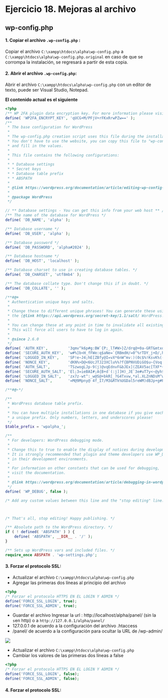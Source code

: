 # Ejercicio 18.  Mejoras al archivo 

## wp-config.php


#### 1. Copiar el archivo `.wp-config.php` :
Copiar el archivo `C:\xampp\htdocs\alpha\wp-config.php`  a `C:\xampp\htdocs\alpha\wp-config.php.original` en caso de que se corrompa la instalación, se regresará a partir de esta copia.

#### 2.  Abrir el archivo `.wp-config.php`:
Abrir el archivo `C:\xampp\htdocs\alpha\wp-config.php` con un editor de texto, puede ser Visual Studio, Notepad.

**El contenido actual es el siguiente**
```php
<?php
/** WP 2FA plugin data encryption key. For more information please visit melapress.com */
define( 'WP2FA_ENCRYPT_KEY', 'qUCG+M/PFjV+rFKxRrwPZw==' );
/**
 * The base configuration for WordPress
 *
 * The wp-config.php creation script uses this file during the installation.
 * You don't have to use the website, you can copy this file to "wp-config.php"
 * and fill in the values.
 *
 * This file contains the following configurations:
 *
 * * Database settings
 * * Secret keys
 * * Database table prefix
 * * ABSPATH
 *
 * @link https://wordpress.org/documentation/article/editing-wp-config-php/
 *
 * @package WordPress
 */

// ** Database settings - You can get this info from your web host ** //
/** The name of the database for WordPress */
define( 'DB_NAME', 'alpha' );

/** Database username */
define( 'DB_USER', 'alpha' );

/** Database password */
define( 'DB_PASSWORD', 'alpha#2024' );

/** Database hostname */
define( 'DB_HOST', 'localhost' );

/** Database charset to use in creating database tables. */
define( 'DB_CHARSET', 'utf8mb4' );

/** The database collate type. Don't change this if in doubt. */
define( 'DB_COLLATE', '' );

/**#@+
 * Authentication unique keys and salts.
 *
 * Change these to different unique phrases! You can generate these using
 * the {@link https://api.wordpress.org/secret-key/1.1/salt/ WordPress.org secret-key service}.
 *
 * You can change these at any point in time to invalidate all existing cookies.
 * This will force all users to have to log in again.
 *
 * @since 2.6.0
 */
define( 'AUTH_KEY',         '3qmv^k6p#g:BW`{P;_lT#W>}Z/drq@+0a-GRT&mtxd#=2C:|9n/54-_Rw[?>+`d*' );
define( 'SECURE_AUTH_KEY',  'w#%]b<H_fFWe:q$aNe=`{RBmdH/=0^%rTDY_j+D/,hr=SB(|P0j{aa(syzQ$Q kV' );
define( 'LOGGED_IN_KEY',    'SP!e~J4;hE[ZBfy@I=vX*6nW^mv:)(0c$%!KsvK%(-iQW5$tHoQM-7:vxCoH@.*9' );
define( 'NONCE_KEY',        'dKN%>D@<6UcJTJ23XClu%%?f{BPNVUDiGO$u~{Voq|}(*o#WR=oQfuup0l]cgeAP' );
define( 'AUTH_SALT',        'TSzwogLJp-9(j)@vqEdnvF&bJEx](ZEAV5ac[TXF*~}2N]B@I6jV]!D9K_n0^O2o' );
define( 'SECURE_AUTH_SALT', 'El;3=ieBAI#;A{B+d`(:j]]H)_JE`3e#uT7y<~@yh$Br?rl<1.`J2VC,5JNj[Ebg' );
define( 'LOGGED_IN_SALT',   'zx7z-wt^:_w@S@+bkR[_?G4Txvw,*al.XLZnNDsM^w/r8w3ls?tBuA.Jf.Ycw[L}' );
define( 'NONCE_SALT',       '=M@9Mpny@ 4f_I7/M3&RTk%UGDal5reWM)dBJp+g#PpU5aJ,i^I8@3?{i-$?jy,i' );

/**#@-*/

/**
 * WordPress database table prefix.
 *
 * You can have multiple installations in one database if you give each
 * a unique prefix. Only numbers, letters, and underscores please!
 */
$table_prefix = 'wpalpha_';

/**
 * For developers: WordPress debugging mode.
 *
 * Change this to true to enable the display of notices during development.
 * It is strongly recommended that plugin and theme developers use WP_DEBUG
 * in their development environments.
 *
 * For information on other constants that can be used for debugging,
 * visit the documentation.
 *
 * @link https://wordpress.org/documentation/article/debugging-in-wordpress/
 */
define( 'WP_DEBUG', false );

/* Add any custom values between this line and the "stop editing" line. */



/* That's all, stop editing! Happy publishing. */

/** Absolute path to the WordPress directory. */
if ( ! defined( 'ABSPATH' ) ) {
	define( 'ABSPATH', __DIR__ . '/' );
}

/** Sets up WordPress vars and included files. */
require_once ABSPATH . 'wp-settings.php';
```

#### 3. Forzar el protocolo SSL:
- Actualizar  el archivo `C:\xampp\htdocs\alpha\wp-config.php` 
- Agregar las primeras dos líneas al principio del archivo
```php
<?php
/* Forzar el protocolo HTTPS EN EL LOGIN Y ADMIN */
define('FORCE_SSL_LOGIN', true);
define('FORCE_SSL_ADMIN', true);
```
- Guardar el archivo
Ingresar  la url : http://localhost/alpha/panel/ (sin la `s`en http) o a `http://127.0.0.1/alpha/panel/` 
- 127.0.0.1 de acuerdo a la configuración del archivo .htaccess
- /panel/ de acuerdo a la configuración para ocultar la URL de /wp-admin/

![](https://i.imgur.com/8ozCBla.png)

- Actualizar  el archivo `C:\xampp\htdocs\alpha\wp-config.php` 
- Cambiar los valores de las primeras dos líneas a false
```php
<?php
/* Forzar el protocolo HTTPS EN EL LOGIN Y ADMIN */
define('FORCE_SSL_LOGIN', false);
define('FORCE_SSL_ADMIN', false);
```

#### 4. Forzar el protocolo SSL:
<!--stackedit_data:
eyJoaXN0b3J5IjpbMTEzMDQ4NjA1OSwtNzUwMjIyMjFdfQ==
-->